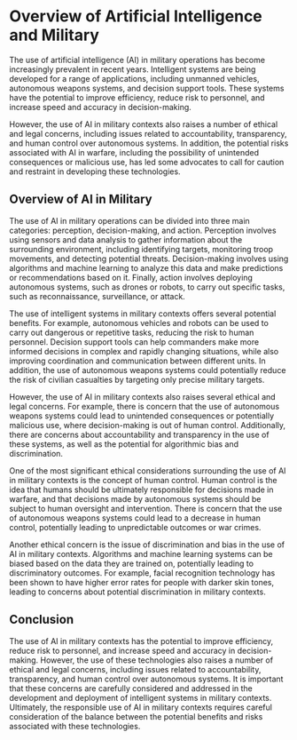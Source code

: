 Overview of Artificial Intelligence and Military
=========================================================================

The use of artificial intelligence (AI) in military operations has become increasingly prevalent in recent years. Intelligent systems are being developed for a range of applications, including unmanned vehicles, autonomous weapons systems, and decision support tools. These systems have the potential to improve efficiency, reduce risk to personnel, and increase speed and accuracy in decision-making.

However, the use of AI in military contexts also raises a number of ethical and legal concerns, including issues related to accountability, transparency, and human control over autonomous systems. In addition, the potential risks associated with AI in warfare, including the possibility of unintended consequences or malicious use, has led some advocates to call for caution and restraint in developing these technologies.

Overview of AI in Military
--------------------------

The use of AI in military operations can be divided into three main categories: perception, decision-making, and action. Perception involves using sensors and data analysis to gather information about the surrounding environment, including identifying targets, monitoring troop movements, and detecting potential threats. Decision-making involves using algorithms and machine learning to analyze this data and make predictions or recommendations based on it. Finally, action involves deploying autonomous systems, such as drones or robots, to carry out specific tasks, such as reconnaissance, surveillance, or attack.

The use of intelligent systems in military contexts offers several potential benefits. For example, autonomous vehicles and robots can be used to carry out dangerous or repetitive tasks, reducing the risk to human personnel. Decision support tools can help commanders make more informed decisions in complex and rapidly changing situations, while also improving coordination and communication between different units. In addition, the use of autonomous weapons systems could potentially reduce the risk of civilian casualties by targeting only precise military targets.

However, the use of AI in military contexts also raises several ethical and legal concerns. For example, there is concern that the use of autonomous weapons systems could lead to unintended consequences or potentially malicious use, where decision-making is out of human control. Additionally, there are concerns about accountability and transparency in the use of these systems, as well as the potential for algorithmic bias and discrimination.

One of the most significant ethical considerations surrounding the use of AI in military contexts is the concept of human control. Human control is the idea that humans should be ultimately responsible for decisions made in warfare, and that decisions made by autonomous systems should be subject to human oversight and intervention. There is concern that the use of autonomous weapons systems could lead to a decrease in human control, potentially leading to unpredictable outcomes or war crimes.

Another ethical concern is the issue of discrimination and bias in the use of AI in military contexts. Algorithms and machine learning systems can be biased based on the data they are trained on, potentially leading to discriminatory outcomes. For example, facial recognition technology has been shown to have higher error rates for people with darker skin tones, leading to concerns about potential discrimination in military contexts.

## Conclusion

The use of AI in military contexts has the potential to improve efficiency, reduce risk to personnel, and increase speed and accuracy in decision-making. However, the use of these technologies also raises a number of ethical and legal concerns, including issues related to accountability, transparency, and human control over autonomous systems. It is important that these concerns are carefully considered and addressed in the development and deployment of intelligent systems in military contexts. Ultimately, the responsible use of AI in military contexts requires careful consideration of the balance between the potential benefits and risks associated with these technologies.
